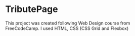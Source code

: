 # TributePage
This project was created following Web Design course from FreeCodeCamp. I used HTML, CSS (CSS Grid and Flexbox)
